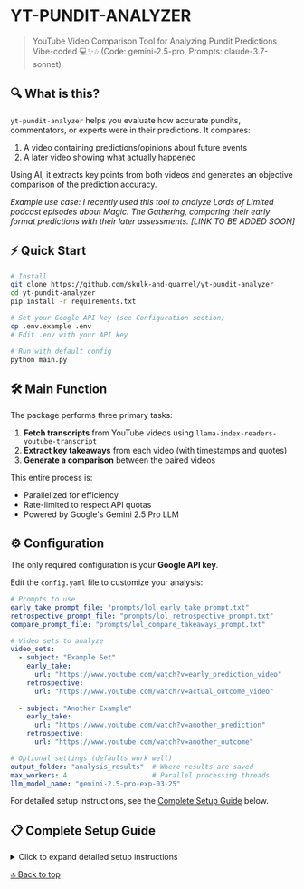 # YT-PUNDIT-ANALYZER

> YouTube Video Comparison Tool for Analyzing Pundit Predictions
> Vibe-coded 💻✨🎶 (Code: gemini-2.5-pro, Prompts: claude-3.7-sonnet)

## 🔍 What is this?

`yt-pundit-analyzer` helps you evaluate how accurate pundits, commentators, or experts were in their predictions. It compares:

1. A video containing predictions/opinions about future events
2. A later video showing what actually happened

Using AI, it extracts key points from both videos and generates an objective comparison of the prediction accuracy.

*Example use case: I recently used this tool to analyze Lords of Limited podcast episodes about Magic: The Gathering, comparing their early format predictions with their later assessments. [LINK TO BE ADDED SOON]*

## ⚡ Quick Start

```bash
# Install
git clone https://github.com/skulk-and-quarrel/yt-pundit-analyzer
cd yt-pundit-analyzer
pip install -r requirements.txt

# Set your Google API key (see Configuration section)
cp .env.example .env
# Edit .env with your API key

# Run with default config
python main.py
```

## 🛠️ Main Function

The package performs three primary tasks:

1. **Fetch transcripts** from YouTube videos using `llama-index-readers-youtube-transcript`
2. **Extract key takeaways** from each video (with timestamps and quotes)
3. **Generate a comparison** between the paired videos

This entire process is:
- Parallelized for efficiency
- Rate-limited to respect API quotas
- Powered by Google's Gemini 2.5 Pro LLM

## ⚙️ Configuration

The only required configuration is your **Google API key**. 

Edit the `config.yaml` file to customize your analysis:

```yaml
# Prompts to use
early_take_prompt_file: "prompts/lol_early_take_prompt.txt"
retrospective_prompt_file: "prompts/lol_retrospective_prompt.txt"
compare_prompt_file: "prompts/lol_compare_takeaways_prompt.txt"

# Video sets to analyze
video_sets:
  - subject: "Example Set"
    early_take:
      url: "https://www.youtube.com/watch?v=early_prediction_video"
    retrospective:
      url: "https://www.youtube.com/watch?v=actual_outcome_video"
  
  - subject: "Another Example"
    early_take:
      url: "https://www.youtube.com/watch?v=another_prediction"
    retrospective:
      url: "https://www.youtube.com/watch?v=another_outcome"

# Optional settings (defaults work well)
output_folder: "analysis_results"  # Where results are saved
max_workers: 4                     # Parallel processing threads
llm_model_name: "gemini-2.5-pro-exp-03-25"
```

For detailed setup instructions, see the [Complete Setup Guide](#complete-setup-guide) below.

## 📋 Complete Setup Guide

<details>
<summary>Click to expand detailed setup instructions</summary>

### Prerequisites

- Python 3.8 or higher
- A Google API key with access to Gemini models

### Step 1: Installation

```bash
# Clone the repository
git clone https://github.com/skulk-and-quarrel/yt-pundit-analyzer
cd yt-pundit-analyzer

# Set up a virtual environment (recommended)
python -m venv venv

# Activate the virtual environment
# On Windows:
venv\Scripts\activate
# On macOS/Linux:
source venv/bin/activate

# Install dependencies
pip install -r requirements.txt
```

### Step 2: API Key Configuration

**Option 1: Environment Variables (Recommended)**
1. Copy the example environment file:
   ```bash
   cp .env.example .env
   ```
2. Edit the `.env` file and replace `"YOUR_GOOGLE_API_KEY_HERE"` with your actual key
3. Add `.env` to your `.gitignore` to prevent accidentally sharing your key

**Option 2: Config File (Less Secure)**
1. Open `config.yaml`
2. Uncomment the `google_api_key` line
3. Add your API key directly in the file

### Step 3: Configure Video Sets

Edit the `config.yaml` file to specify which videos to compare:

```yaml
video_sets:
  - subject: "Set Name"  # A descriptive name for this comparison set
    early_take:
      url: "https://www.youtube.com/watch?v=prediction_video"
    retrospective:
      url: "https://www.youtube.com/watch?v=outcome_video"
```

Each set needs:
1. A descriptive `subject` (e.g., "Magic Set Analysis")
2. An `early_take` URL (the prediction/speculation video)
3. A `retrospective` URL (the actual outcome video)

### Step 4: Advanced Configuration (Optional)

In `config.yaml`, you can also adjust:

- **Output Settings**:
  ```yaml
  output_folder: "analysis_results"  # Where results are saved
  max_workers: 4                     # Parallel processing threads
  ```

- **API Rate Limiting**:
  ```yaml
  rate_limit_calls: 5    # Number of API calls
  rate_limit_period: 60  # Time period in seconds
  ```

- **LLM Model**:
  ```yaml
  llm_model_name: "gemini-2.5-pro-exp-03-25"  # Specify Gemini model version
  ```

- **Custom Prompts**: Configure paths to your prompt files:
  ```yaml
  early_take_prompt_file: "prompts/lol_early_take_prompt.txt"
  retrospective_prompt_file: "prompts/lol_retrospective_prompt.txt"
  compare_prompt_file: "prompts/lol_compare_takeaways_prompt.txt"
  ```

### Step 5: Run the Analysis

```bash
python main.py
```

Or specify a custom config location:

```bash
python main.py --config path/to/your_config.yaml
```

### Output

Results will be saved in the `output_folder` directory, with one file per video pair.

</details>

[🔝 Back to top](#yt-pundit-analyzer)